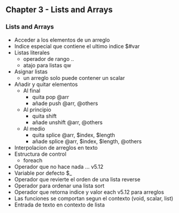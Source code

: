 ## Chapter 3 - Lists and Arrays

### Lists and Arrays

- Acceder a los elementos de un arreglo
- Indice especial que contiene el ultimo indice $#var
- Listas literales
    - operador de rango ..
    - atajo para listas qw
- Asignar listas
    - un arreglo solo puede contener un scalar
- Añadir y quitar elementos
    - Al final
        - quita pop @arr
        - añade push @arr, @others
    - Al principio
        - quita shift
        - añade unshift @arr, @others
    - Al medio
        - quita splice @arr, $index, $length 
        - añade splice @arr, $index, $length, @others
- Interpolacion de arreglos en texto
- Estructura de control
    - foreach
- Operador que no hace nada ... v5.12
- Variable por defecto $_
- Operador que revierte el orden de una lista reverse
- Operador para ordenar una lista sort
- Operador que retorna indice y valor each v5.12 para arreglos
- Las funciones se comportan segun el contexto (void, scalar, list)
- Entrada de texto <STDIN> en contexto de lista